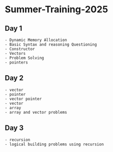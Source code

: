# Summer-Training-2025

## Day 1
    - Dynamic Memory Allocation
    - Basic Syntax and reasoning Questioning
    - Constructor
    - Vectors
    - Problem Solving
    - pointers

## Day 2
    - vector
    - pointer
    - vector pointer
    - vector
    - array
    - array and vector problems
## Day 3
    - recursion
    - logical building problems using recursion